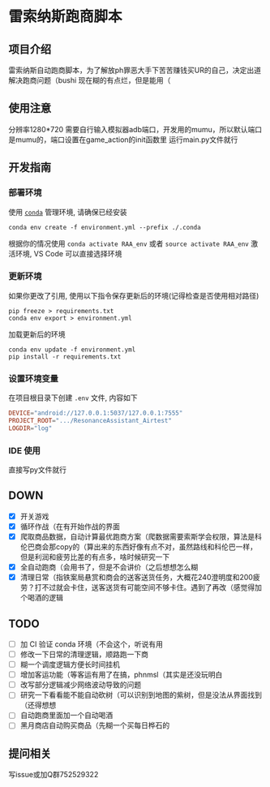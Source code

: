 # 雷索纳斯跑商脚本

## 项目介绍

雷索纳斯自动跑商脚本，为了解放ph罪恶大手下苦苦赚钱买UR的自己，决定出道解决跑商问题（bushi
现在糊的有点烂，但是能用（

## 使用注意

分辨率1280*720
需要自行输入模拟器adb端口，开发用的mumu，所以默认端口是mumu的，端口设置在game_action的init函数里
运行main.py文件就行

## 开发指南

### 部署环境

使用 [`conda`](https://www.anaconda.com/) 管理环境, 请确保已经安装

```shell
conda env create -f environment.yml --prefix ./.conda
```

根据你的情况使用 `conda activate RAA_env` 或者 `source activate RAA_env` 激活环境, VS Code 可以直接选择环境

### 更新环境

如果你更改了引用, 使用以下指令保存更新后的环境(记得检查是否使用相对路径)

```shell
pip freeze > requirements.txt
conda env export > environment.yml
```

加载更新后的环境

```shell
conda env update -f environment.yml
pip install -r requirements.txt
```

### 设置环境变量

在项目根目录下创建 `.env` 文件, 内容如下

```conf
DEVICE="android://127.0.0.1:5037/127.0.0.1:7555"
PROJECT_ROOT=".../ResonanceAssistant_Airtest"
LOGDIR="log"
```

### IDE 使用

直接写py文件就行

## DOWN

- [x] 开关游戏
- [x] 循环作战（在有开始作战的界面
- [x] 爬取商品数据，自动计算最优跑商方案（爬数据需要索斯学会权限，算法是科伦巴商会那copy的（算出来的东西好像有点不对，虽然路线和科伦巴一样，但是利润和疲劳比差的有点多，啥时候研究一下
- [x] 全自动跑商（会用书了，但是不会讲价（之后想想怎么糊
- [x] 清理日常（指铁案局悬赏和商会的送客送货任务，大概花240澄明度和200疲劳？打不过就会卡住，送客送货有可能空间不够卡住。遇到了再改（感觉得加个喝酒的逻辑

## TODO

- [ ] 加 CI 验证 conda 环境（不会这个，听说有用
- [ ] 修改一下日常的清理逻辑，顺路跑一下商
- [ ] 糊一个调度逻辑方便长时间挂机
- [ ] 增加客运功能（等客运有用了在搞，phnmsl（其实是还没玩明白
- [ ] 改写部分逻辑减少网络波动导致的问题
- [ ] 研究一下看看能不能自动砍树（可以识别到地图的紫树，但是没法从界面找到（还得想想
- [ ] 自动跑商里面加一个自动喝酒
- [ ] 黑月商店自动购买商品（先糊一个买每日桦石的

## 提问相关

写issue或加Q群752529322
